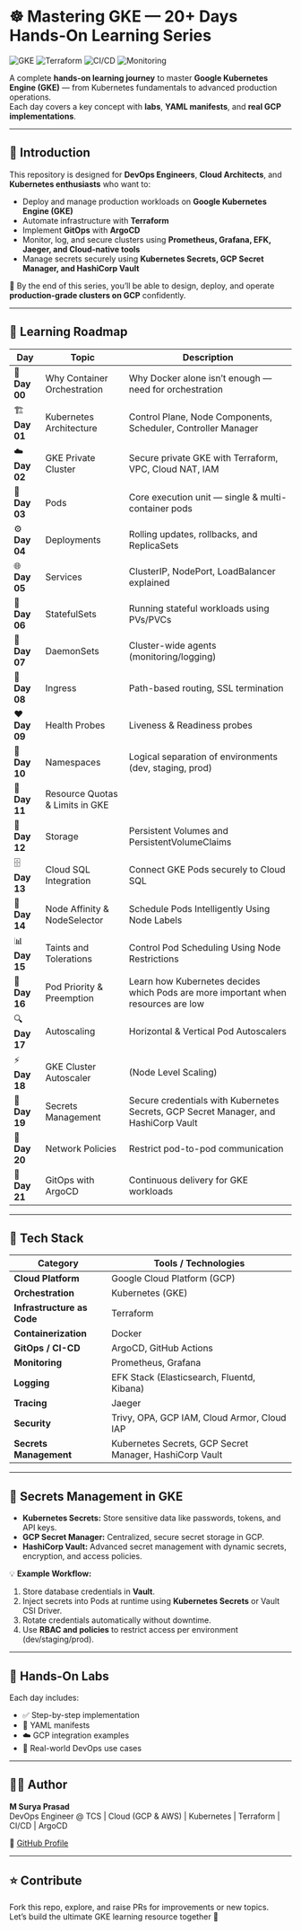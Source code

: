 # ☸️ Mastering GKE — 20+ Days Hands-On Learning Series  

![GKE](https://img.shields.io/badge/GKE-Kubernetes-blue?logo=google-cloud)
![Terraform](https://img.shields.io/badge/IaC-Terraform-purple?logo=terraform)
![CI/CD](https://img.shields.io/badge/CI/CD-GitHub%20Actions-black?logo=githubactions)
![Monitoring](https://img.shields.io/badge/Monitoring-Prometheus%20%7C%20Grafana-orange?logo=grafana)

A complete **hands-on learning journey** to master **Google Kubernetes Engine (GKE)** — from Kubernetes fundamentals to advanced production operations.  
Each day covers a key concept with **labs**, **YAML manifests**, and **real GCP implementations**.

---

## 🧭 Introduction

This repository is designed for **DevOps Engineers**, **Cloud Architects**, and **Kubernetes enthusiasts** who want to:

- Deploy and manage production workloads on **Google Kubernetes Engine (GKE)**
- Automate infrastructure with **Terraform**
- Implement **GitOps** with **ArgoCD**
- Monitor, log, and secure clusters using **Prometheus, Grafana, EFK, Jaeger, and Cloud-native tools**
- Manage secrets securely using **Kubernetes Secrets, GCP Secret Manager, and HashiCorp Vault**

🎯 By the end of this series, you’ll be able to design, deploy, and operate **production-grade clusters on GCP** confidently.

---

## 📅 Learning Roadmap

| Day | Topic | Description |
|-----|--------|-------------|
| 🧠 **Day 00** | Why Container Orchestration | Why Docker alone isn’t enough — need for orchestration |
| 🏗️ **Day 01** | Kubernetes Architecture | Control Plane, Node Components, Scheduler, Controller Manager |
| ☁️ **Day 02** | GKE Private Cluster | Secure private GKE with Terraform, VPC, Cloud NAT, IAM |
| 🧩 **Day 03** | Pods | Core execution unit — single & multi-container pods |
| ⚙️ **Day 04** | Deployments | Rolling updates, rollbacks, and ReplicaSets |
| 🌐 **Day 05** | Services | ClusterIP, NodePort, LoadBalancer explained |
| 🧱 **Day 06** | StatefulSets | Running stateful workloads using PVs/PVCs |
| 🧩 **Day 07** | DaemonSets | Cluster-wide agents (monitoring/logging) |
| 🚪 **Day 08** | Ingress | Path-based routing, SSL termination |
| ❤️ **Day 09** | Health Probes | Liveness & Readiness probes |
| 📂 **Day 10** | Namespaces | Logical separation of environments (dev, staging, prod) |
| 💾 **Day 11** | Resource Quotas & Limits in GKE |
| 💾 **Day 12** | Storage | Persistent Volumes and PersistentVolumeClaims |
| 🗄️ **Day 13** | Cloud SQL Integration | Connect GKE Pods securely to Cloud SQL |
| 📍 **Day 14** | Node Affinity & NodeSelector | Schedule Pods Intelligently Using Node Labels |
| 📊 **Day 15** | Taints and Tolerations | Control Pod Scheduling Using Node Restrictions |
| 🧾 **Day 16** | Pod Priority & Preemption | Learn how Kubernetes decides which Pods are more important when resources are low |
| 🔍 **Day 17** | Autoscaling | Horizontal & Vertical Pod Autoscalers |
| ⚡ **Day 18** | GKE Cluster Autoscaler | (Node Level Scaling) |
| 🔐 **Day 19** | Secrets Management | Secure credentials with Kubernetes Secrets, GCP Secret Manager, and HashiCorp Vault |
| 🧱 **Day 20** | Network Policies | Restrict pod-to-pod communication |
| 🚀 **Day 21** | GitOps with ArgoCD | Continuous delivery for GKE workloads |

---

## 🧰 Tech Stack

| Category | Tools / Technologies |
|-----------|----------------------|
| **Cloud Platform** | Google Cloud Platform (GCP) |
| **Orchestration** | Kubernetes (GKE) |
| **Infrastructure as Code** | Terraform |
| **Containerization** | Docker |
| **GitOps / CI-CD** | ArgoCD, GitHub Actions |
| **Monitoring** | Prometheus, Grafana |
| **Logging** | EFK Stack (Elasticsearch, Fluentd, Kibana) |
| **Tracing** | Jaeger |
| **Security** | Trivy, OPA, GCP IAM, Cloud Armor, Cloud IAP |
| **Secrets Management** | Kubernetes Secrets, GCP Secret Manager, HashiCorp Vault |

---

## 🔐 Secrets Management in GKE

- **Kubernetes Secrets:** Store sensitive data like passwords, tokens, and API keys.  
- **GCP Secret Manager:** Centralized, secure secret storage in GCP.  
- **HashiCorp Vault:** Advanced secret management with dynamic secrets, encryption, and access policies.

💡 **Example Workflow:**
1. Store database credentials in **Vault**.
2. Inject secrets into Pods at runtime using **Kubernetes Secrets** or Vault CSI Driver.
3. Rotate credentials automatically without downtime.
4. Use **RBAC and policies** to restrict access per environment (dev/staging/prod).

---

## 🧪 Hands-On Labs

Each day includes:

- ✅ Step-by-step implementation  
- 📘 YAML manifests  
- ☁️ GCP integration examples  
- 🧩 Real-world DevOps use cases  

---

## 👨‍💻 Author

**M Surya Prasad**  
DevOps Engineer @ TCS | Cloud (GCP & AWS) | Kubernetes | Terraform | CI/CD | ArgoCD  

🔗 [GitHub Profile](https://github.com/mokadi-suryaprasad)

---

## ⭐ Contribute

Fork this repo, explore, and raise PRs for improvements or new topics.  
Let’s build the ultimate GKE learning resource together 🚀
